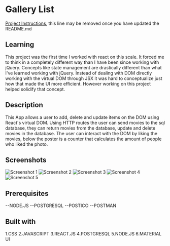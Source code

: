 # Gallery List

[Project Instructions](./INSTRUCTIONS.md), this line may be removed once you have updated the README.md

## Learning

This project was the first time I worked with react on this scale. It forced me to think in a completely different way than I have been since working with jQuery. Concepts like state management are drastically different than what I've learned working with jQuery. Instead of dealing with DOM directly working with the virtual DOM through JSX it was hard to conceptualize just how that made the UI more efficient. However working on this project helped solidify that concept. 

## Description 

This App allows a user to add, delete and update items on the DOM using React's virtual DOM. Using HTTP routes the user can send movies to the sql database, they can return movies from the database, update and delete movies in the database.  The user can interact with the DOM by liking the movies, below the poster is a counter that calculates the amount of people who liked the photo.

## Screenshots
![Screenshot 1](Screenshots/screenshot1.png)
![Screenshot 2](Screenshots/screenshot2.png)
![Screenshot 3](Screenshots/screenshot3.png)
![Screenshot 4](Screenshots/screenshot4.png)
![Screenshot 5](Screenshots/screenshot5.png)

## Prerequisites
--NODE.JS
--POSTGRESQL
--POSTICO
--POSTMAN

## Built with
1.CSS
2.JAVASCRIPT
3.REACT.JS
4.POSTGRESQL
5.NODE.JS
6.MATERIAL UI
